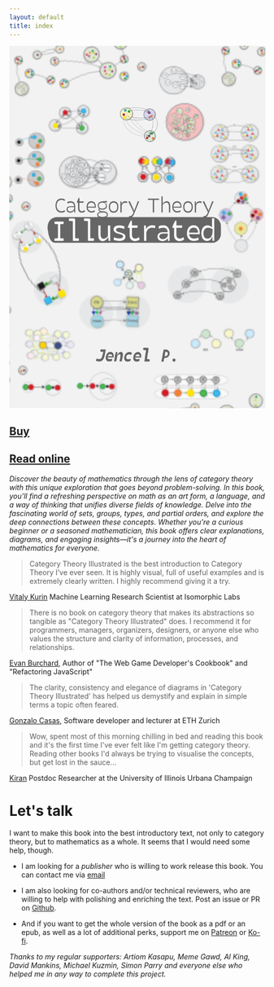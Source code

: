 ```yaml
---
layout: default
title: index
---
```


[![cover](cover_print.svg)](00_about)

[Buy](https://abuseofnotation.gumroad.com)
--

[Read online](00_about)
--

_Discover the beauty of mathematics through the lens of category theory with this unique exploration that goes beyond problem-solving. In this book, you'll find a refreshing perspective on math as an art form, a language, and a way of thinking that unifies diverse fields of knowledge. Delve into the fascinating world of sets, groups, types, and partial orders, and explore the deep connections between these concepts. Whether you're a curious beginner or a seasoned mathematician, this book offers clear explanations, diagrams, and engaging insights—it's a journey into the heart of mathematics for everyone._


> Category Theory Illustrated is the best introduction to Category Theory I’ve ever seen. It is highly visual, full of useful examples and is extremely clearly written. I highly recommend giving it a try.

[Vitaly Kurin](https://twitter.com/y0b1byte) Machine Learning Research Scientist at Isomorphic Labs


> There is no book on category theory that makes its abstractions so tangible as "Category Theory Illustrated" does. I recommend it for programmers, managers, organizers, designers, or anyone else who values the structure and clarity of information, processes, and relationships.

[Evan Burchard](https://www.oreilly.com/pub/au/7124), Author of "The Web Game Developer's Cookbook" and "Refactoring JavaScript"


> The clarity, consistency and elegance of diagrams in 'Category Theory Illustrated' has helped us demystify and explain in simple terms a topic often feared.

[Gonzalo Casas](https://gnz.io/), Software developer and lecturer at ETH Zurich


> Wow, spent most of this morning chilling in bed and reading this book and it's the first time I've ever felt like I'm getting category theory. Reading other books I'd always be trying to visualise the concepts, but get lost in the sauce...

[Kiran](https://kirancodes.me/) Postdoc Researcher at the University of Illinois Urbana Champaign

Let's talk
===

I want to make this book into the best introductory text, not only to category theory, but to mathematics as a whole. It seems that I would need some help, though.

- I am looking for a *publisher* who is willing to work release this book. You can contact me via [email](mailto:marinovboris@protonmail.com)

- I am also looking for co-authors and/or technical reviewers, who are willing to help with polishing and enriching the text. Post an issue or PR on [Github](https://github.com/abuseofnotation/category-theory-illustrated). 

- And if you want to get the whole version of the book as a pdf or an epub, as well as a lot of additional perks, support me on [Patreon](https://patreon.com/abuseofnotation) or [Ko-fi](https://ko-fi.com/abuseofnotation).

_Thanks to my regular supporters: Artiom Kasapu, Meme Gawd, Al King, David Mankins, Michael Kuzmin, Simon Parry and everyone else who helped me in any way to complete this project._
